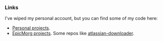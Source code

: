 ### Links

I've wiped my personal account, but you can find some of my code here:

- [Personal projects](https://github.com/kasthack-labs).
- [EpicMorg projects](https://github.com/EpicMorg). Some repos like [atlassian-downloader](https://github.com/EpicMorg/atlassian-downloader).


<!--
**kasthack/kasthack** is a ✨ _special_ ✨ repository because its `README.md` (this file) appears on your GitHub profile.

Here are some ideas to get you started:

- 🔭 I’m currently working on ...
- 🌱 I’m currently learning ...
- 👯 I’m looking to collaborate on ...
- 🤔 I’m looking for help with ...
- 💬 Ask me about ...
- 📫 How to reach me: ...
- 😄 Pronouns: ...
- ⚡ Fun fact: ...
-->
